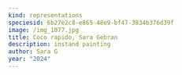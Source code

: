 ```yaml
---
kind: representations
speciesid: 6b27e2c8-e865-48e9-bf47-3834b376d39f
image: /img_1077.jpg
title: Coco rapido, Sara Gebran
description: instand painting
author: Sara G
year: "2024"
---
```

